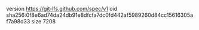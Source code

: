 version https://git-lfs.github.com/spec/v1
oid sha256:0f8e6ad74da24db91e8dfcfa7dc0fd442af5989260d84cc15616305af7a98d33
size 7208
